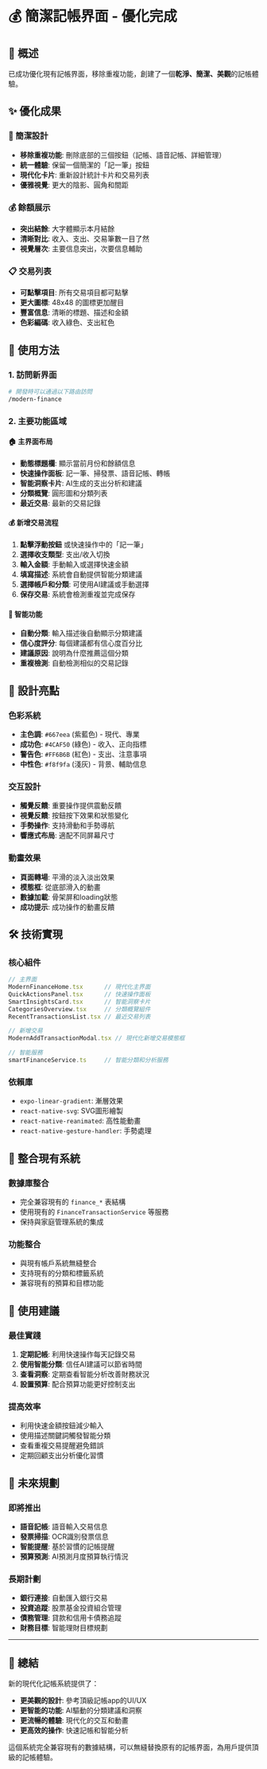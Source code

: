 # 💰 簡潔記帳界面 - 優化完成

## 📖 概述

已成功優化現有記帳界面，移除重複功能，創建了一個**乾淨、簡潔、美觀**的記帳體驗。

## ✨ 優化成果

### 🎯 簡潔設計
- **移除重複功能**: 刪除底部的三個按鈕（記帳、語音記帳、詳細管理）
- **統一體驗**: 保留一個簡潔的「記一筆」按鈕
- **現代化卡片**: 重新設計統計卡片和交易列表
- **優雅視覺**: 更大的陰影、圓角和間距

### 💰 餘額展示
- **突出結餘**: 大字體顯示本月結餘
- **清晰對比**: 收入、支出、交易筆數一目了然
- **視覺層次**: 主要信息突出，次要信息輔助

### 📋 交易列表
- **可點擊項目**: 所有交易項目都可點擊
- **更大圖標**: 48x48 的圖標更加醒目
- **豐富信息**: 清晰的標題、描述和金額
- **色彩編碼**: 收入綠色、支出紅色

## 🚀 使用方法

### 1. 訪問新界面
```bash
# 開發時可以通過以下路由訪問
/modern-finance
```

### 2. 主要功能區域

#### 🏠 主界面布局
- **動態標題欄**: 顯示當前月份和餘額信息
- **快速操作面板**: 記一筆、掃發票、語音記帳、轉帳
- **智能洞察卡片**: AI生成的支出分析和建議
- **分類概覽**: 圓形圖和分類列表
- **最近交易**: 最新的交易記錄

#### 💰 新增交易流程
1. **點擊浮動按鈕** 或快速操作中的「記一筆」
2. **選擇收支類型**: 支出/收入切換
3. **輸入金額**: 手動輸入或選擇快速金額
4. **填寫描述**: 系統會自動提供智能分類建議
5. **選擇帳戶和分類**: 可使用AI建議或手動選擇
6. **保存交易**: 系統會檢測重複並完成保存

#### 🤖 智能功能
- **自動分類**: 輸入描述後自動顯示分類建議
- **信心度評分**: 每個建議都有信心度百分比
- **建議原因**: 說明為什麼推薦這個分類
- **重複檢測**: 自動檢測相似的交易記錄

## 🎨 設計亮點

### 色彩系統
- **主色調**: `#667eea` (紫藍色) - 現代、專業
- **成功色**: `#4CAF50` (綠色) - 收入、正向指標
- **警告色**: `#FF6B6B` (紅色) - 支出、注意事項
- **中性色**: `#f8f9fa` (淺灰) - 背景、輔助信息

### 交互設計
- **觸覺反饋**: 重要操作提供震動反饋
- **視覺反饋**: 按鈕按下效果和狀態變化
- **手勢操作**: 支持滑動和手勢導航
- **響應式布局**: 適配不同屏幕尺寸

### 動畫效果
- **頁面轉場**: 平滑的淡入淡出效果
- **模態框**: 從底部滑入的動畫
- **數據加載**: 骨架屏和loading狀態
- **成功提示**: 成功操作的動畫反饋

## 🛠 技術實現

### 核心組件
```typescript
// 主界面
ModernFinanceHome.tsx      // 現代化主界面
QuickActionsPanel.tsx      // 快速操作面板
SmartInsightsCard.tsx      // 智能洞察卡片
CategoriesOverview.tsx     // 分類概覽組件
RecentTransactionsList.tsx // 最近交易列表

// 新增交易
ModernAddTransactionModal.tsx // 現代化新增交易模態框

// 智能服務
smartFinanceService.ts     // 智能分類和分析服務
```

### 依賴庫
- `expo-linear-gradient`: 漸層效果
- `react-native-svg`: SVG圖形繪製
- `react-native-reanimated`: 高性能動畫
- `react-native-gesture-handler`: 手勢處理

## 🔄 整合現有系統

### 數據庫整合
- 完全兼容現有的 `finance_*` 表結構
- 使用現有的 `FinanceTransactionService` 等服務
- 保持與家庭管理系統的集成

### 功能整合
- 與現有帳戶系統無縫整合
- 支持現有的分類和標籤系統
- 兼容現有的預算和目標功能

## 📱 使用建議

### 最佳實踐
1. **定期記帳**: 利用快速操作每天記錄交易
2. **使用智能分類**: 信任AI建議可以節省時間
3. **查看洞察**: 定期查看智能分析改善財務狀況
4. **設置預算**: 配合預算功能更好控制支出

### 提高效率
- 利用快速金額按鈕減少輸入
- 使用描述關鍵詞觸發智能分類
- 查看重複交易提醒避免錯誤
- 定期回顧支出分析優化習慣

## 🔮 未來規劃

### 即將推出
- **語音記帳**: 語音輸入交易信息
- **發票掃描**: OCR識別發票信息
- **智能提醒**: 基於習慣的記帳提醒
- **預算預測**: AI預測月度預算執行情況

### 長期計劃
- **銀行連接**: 自動匯入銀行交易
- **投資追蹤**: 股票基金投資組合管理
- **債務管理**: 貸款和信用卡債務追蹤
- **財務目標**: 智能理財目標規劃

---

## 🎯 總結

新的現代化記帳系統提供了：
- **更美觀的設計**: 參考頂級記帳app的UI/UX
- **更智能的功能**: AI驅動的分類建議和洞察
- **更流暢的體驗**: 現代化的交互和動畫
- **更高效的操作**: 快速記帳和智能分析

這個系統完全兼容現有的數據結構，可以無縫替換原有的記帳界面，為用戶提供頂級的記帳體驗。